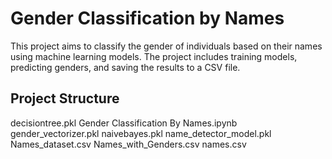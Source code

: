# Gender Classification by Names

This project aims to classify the gender of individuals based on their names using machine learning models. The project includes training models, predicting genders, and saving the results to a CSV file.

## Project Structure
decisiontree.pkl Gender Classification By Names.ipynb gender_vectorizer.pkl naivebayes.pkl name_detector_model.pkl Names_dataset.csv Names_with_Genders.csv names.csv
